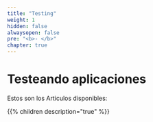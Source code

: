 ```yaml
---
title: "Testing"
weight: 1
hidden: false
alwaysopen: false
pre: "<b>- </b>"
chapter: true
---
```

<h1> Testeando aplicaciones</h1>

Estos son los Articulos disponibles:
<!--more-->
{{% children  description="true"  %}}